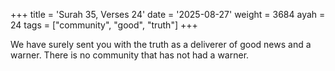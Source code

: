 +++
title = 'Surah 35, Verses 24'
date = '2025-08-27'
weight = 3684
ayah = 24
tags = ["community", "good", "truth"]
+++

We have surely sent you with the truth as a deliverer of good news and a warner. There is no community that has not had a warner.